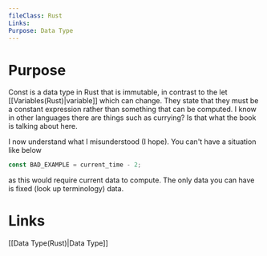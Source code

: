 ```yaml
---
fileClass: Rust
Links: 
Purpose: Data Type
---
```

# Purpose
Const is a data type in Rust that is immutable, in contrast to the let [[Variables(Rust)|variable]] which can change. They state that they must be a constant expression rather than something that can be computed. I know in other languages there are things such as currying? Is that what the book is talking about here. 

I now understand what I misunderstood (I hope). You can't have a situation like below

```Rust 
const BAD_EXAMPLE = current_time - 2;
```
as this would require current data to compute. The only data you can have is fixed (look up terminology) data.

# Links

[[Data Type(Rust)|Data Type]]


